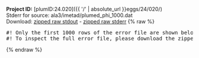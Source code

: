 **Project ID:** [plumID:24.020]({{ '/' | absolute_url }}eggs/24/020/)  
Stderr for source:  ala3/imetad/plumed_phi_1000.dat   
Download: [zipped raw stdout](plumed_phi_1000.dat.plumed_master.stdout.txt.zip) - [zipped raw stderr](plumed_phi_1000.dat.plumed_master.stderr.txt.zip) 
{% raw %}
<pre>
#! Only the first 1000 rows of the error file are shown below
#! To inspect the full error file, please download the zipped raw stderr file above
</pre>
{% endraw %}
